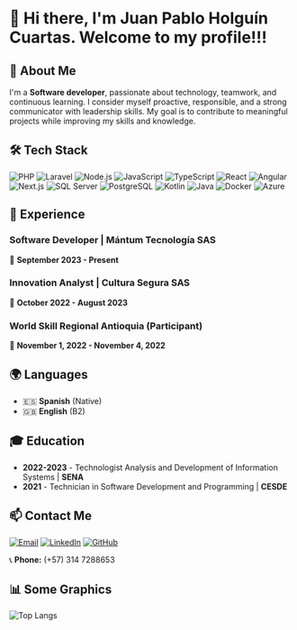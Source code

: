 # 👋 Hi there, I'm Juan Pablo Holguín Cuartas. Welcome to my profile!!!

## 📖 About Me  
I'm a **Software developer**, passionate about technology, teamwork, and continuous learning. I consider myself proactive, responsible, and a strong communicator with leadership skills. My goal is to contribute to meaningful projects while improving my skills and knowledge.  

## 🛠 Tech Stack  
![PHP](https://img.shields.io/badge/PHP-777BB4?style=for-the-badge&logo=php&logoColor=white)
![Laravel](https://img.shields.io/badge/Laravel-FF2D20?style=for-the-badge&logo=laravel&logoColor=white)
![Node.js](https://img.shields.io/badge/Node.js-339933?style=for-the-badge&logo=node.js&logoColor=white)
![JavaScript](https://img.shields.io/badge/JavaScript-F7DF1E?style=for-the-badge&logo=javascript&logoColor=black)
![TypeScript](https://img.shields.io/badge/TypeScript-3178C6?style=for-the-badge&logo=typescript&logoColor=white)
![React](https://img.shields.io/badge/React-61DAFB?style=for-the-badge&logo=react&logoColor=black)
![Angular](https://img.shields.io/badge/Angular-DD0031?style=for-the-badge&logo=angular&logoColor=white)
![Next.js](https://img.shields.io/badge/Next.js-000000?style=for-the-badge&logo=next.js&logoColor=white)
![SQL Server](https://img.shields.io/badge/SQL_Server-CC2927?style=for-the-badge&logo=microsoft-sql-server&logoColor=white)
![PostgreSQL](https://img.shields.io/badge/PostgreSQL-336791?style=for-the-badge&logo=postgresql&logoColor=white)
![Kotlin](https://img.shields.io/badge/Kotlin-0095D5?style=for-the-badge&logo=kotlin&logoColor=white)
![Java](https://img.shields.io/badge/Java-007396?style=for-the-badge&logo=java&logoColor=white)
![Docker](https://img.shields.io/badge/Docker-2496ED?style=for-the-badge&logo=docker&logoColor=white)
![Azure](https://img.shields.io/badge/Azure-0078D4?style=for-the-badge&logo=microsoft-azure&logoColor=white)

## 💼 Experience  
### **Software Developer** | Mántum Tecnología SAS  
📅 **September 2023 - Present**  

### **Innovation Analyst** | Cultura Segura SAS  
📅 **October 2022 - August 2023**  

### **World Skill Regional Antioquia (Participant)**  
📅 **November 1, 2022 - November 4, 2022**  

## 🌍 Languages  
- 🇪🇸 **Spanish** (Native)  
- 🇬🇧 **English** (B2)  

## 🎓 Education  
- **2022-2023** - Technologist Analysis and Development of Information Systems | **SENA** 
- **2021** - Technician in Software Development and Programming | **CESDE**  

## 📫 Contact Me  
[![Email](https://img.shields.io/badge/Email-D14836?style=flat&logo=gmail&logoColor=white)](mailto:jpholguin06@gmail.com) [![LinkedIn](https://img.shields.io/badge/LinkedIn-0077B5?style=flat&logo=linkedin&logoColor=white)](https://www.linkedin.com/in/juanpablo-holguín-cuartas) [![GitHub](https://img.shields.io/badge/GitHub-181717?style=flat&logo=github&logoColor=white)](https://github.com/pabloholguin08)  

📞 **Phone:** (+57) 314 7288653  

## 📊 Some Graphics

![Top Langs](https://github-readme-stats.vercel.app/api/top-langs/?username=pabloholguin08&layout=compact&theme=radical)
